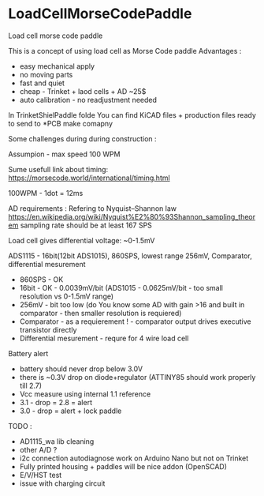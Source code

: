 # LoadCellMorseCodePaddle
Load cell morse code paddle

This is a concept of using load cell as Morse Code paddle
Advantages :
- easy mechanical apply
- no moving parts
- fast and quiet
- cheap - Trinket + laod cells + AD ~25$
- auto calibration - no readjustment needed


In TrinketShielPaddle folde You can find KiCAD files + production files ready to send to *PCB make comapny 


Some challenges during during construction :

Assumpion - max speed 100 WPM

Sume usefull link about timing:
https://morsecode.world/international/timing.html

100WPM - 1dot = 12ms

AD requirements : 
Refering to Nyquist–Shannon law https://en.wikipedia.org/wiki/Nyquist%E2%80%93Shannon_sampling_theorem sampling rate should be at least 167 SPS


Load cell gives differential voltage: ~0-1.5mV


ADS1115 - 16bit(12bit ADS1015), 860SPS, lowest range 256mV, Comparator, differential mesurement
- 860SPS - OK
- 16bit - OK - 0.0039mV/bit (ADS1015 - 0.0625mV/bit - too small resolution vs 0-1.5mV range)
- 256mV - bit too low (do You know some AD with gain >16 and built in comparator - then smaller resolution is requiered)
- Comparator - as a requierement ! - comparator output drives executive transistor directly
- Differential mesurement - requre for 4 wire load cell

Battery alert
  - battery should never drop below 3.0V
  - there is ~0.3V drop on diode+regulator (ATTINY85 should work properly till 2.7)
  - Vcc measure using internal 1.1 reference
  - 3.1 - drop = 2.8 = alert 
  - 3.0 - drop = alert + lock paddle 

TODO : 
- AD1115_wa lib cleaning
- other A/D ?
- i2c connection autodiagnose work on Arduino Nano but not on Trinket
- Fully printed housing + paddles will be nice addon (OpenSCAD)
- E/V/HST test
- issue with charging circuit

